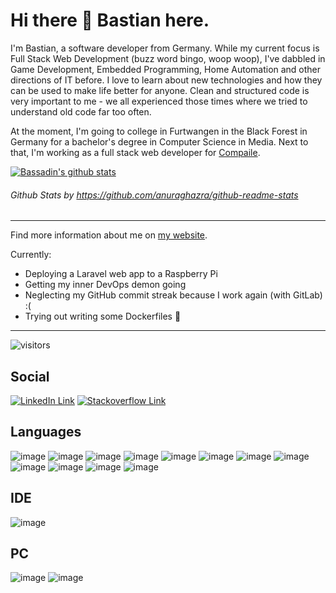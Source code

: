 # Hi there 👋 Bastian here.

I'm Bastian, a software developer from Germany. While my current focus is Full Stack Web Development (buzz word bingo, woop woop), I've dabbled in Game Development, Embedded Programming, Home Automation and other directions of IT before. I love to learn about new technologies and how they can be used to make life better for anyone. Clean and structured code is very important to me - we all experienced those times where we tried to understand old code far too often.

At the moment, I'm going to college in Furtwangen in the Black Forest in Germany for a bachelor's degree in Computer Science in Media. Next to that, I'm working as a full stack web developer for [Compaile](https://compaile.com/).

[![Bassadin's github stats](https://github-readme-stats.vercel.app/api?username=Bassadin&show_icons=true&theme=dracula)](https://github.com/anuraghazra/github-readme-stats)
###### _Github Stats by https://github.com/anuraghazra/github-readme-stats_

---

Find more information about me on [my website](https://bassadin.de/).

Currently:
- Deploying a Laravel web app to a Raspberry Pi
- Getting my inner DevOps demon going
- Neglecting my GitHub commit streak because I work again (with GitLab) :(
- Trying out writing some Dockerfiles 🐳

---

![visitors](https://visitor-badge.glitch.me/badge?page_id=bassadin_github&left_color=green&right_color=red)

## Social

[![LinkedIn Link](https://img.shields.io/badge/LinkedIn-0077B5?style=for-the-badge&logo=linkedin&logoColor=white)](https://www.linkedin.com/in/basvonbassadin/)
[![Stackoverflow Link](https://img.shields.io/badge/Stack_Overflow-FE7A16?style=for-the-badge&logo=stack-overflow&logoColor=white)](https://stackoverflow.com/users/3526350/vads)

## Languages

![image](https://img.shields.io/badge/Python-FFD43B?style=for-the-badge&logo=python&logoColor=darkgreen)
![image](https://img.shields.io/badge/HTML5-E34F26?style=for-the-badge&logo=html5&logoColor=white)
![image](https://img.shields.io/badge/CSS3-1572B6?style=for-the-badge&logo=css3&logoColor=white)
![image](https://img.shields.io/badge/JavaScript-323330?style=for-the-badge&logo=javascript&logoColor=F7DF1E)
![image](https://img.shields.io/badge/TypeScript-007ACC?style=for-the-badge&logo=typescript&logoColor=white)
![image](https://img.shields.io/badge/C-00599C?style=for-the-badge&logo=c&logoColor=white)
![image](https://img.shields.io/badge/C%2B%2B-00599C?style=for-the-badge&logo=c%2B%2B&logoColor=white)
![image](https://img.shields.io/badge/C%23-239120?style=for-the-badge&logo=c-sharp&logoColor=white)
![image](https://img.shields.io/badge/Java-ED8B00?style=for-the-badge&logo=java&logoColor=white)
![image](https://img.shields.io/badge/PHP-777BB4?style=for-the-badge&logo=php&logoColor=white)
![image](https://img.shields.io/badge/Lua-2C2D72?style=for-the-badge&logo=lua&logoColor=white)
![image](https://img.shields.io/badge/json-5E5C5C?style=for-the-badge&logo=json&logoColor=white)

## IDE

![image](https://img.shields.io/badge/Visual_Studio_Code-0078D4?style=for-the-badge&logo=visual%20studio%20code&logoColor=white)

## PC
![image](https://img.shields.io/badge/NVIDIA-GTX2080-76B900?style=for-the-badge&logo=nvidia&logoColor=white)
![image](https://img.shields.io/badge/AMD-Ryzen_7_3700X-ED1C24?style=for-the-badge&logo=amd&logoColor=white)
